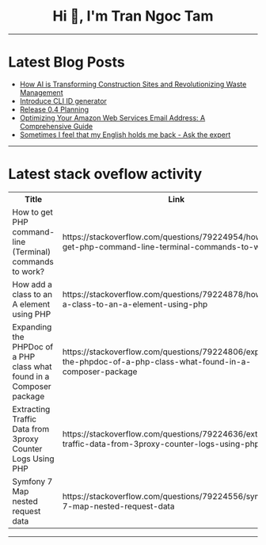 <h1 align="center">Hi 👋, I'm Tran Ngoc Tam</h1>

---

# Latest Blog Posts 
<!-- BLOG-POST-LIST:START -->
- [How AI is Transforming Construction Sites and Revolutionizing Waste Management](https://dev.to/josef_doctorovitz_ww/how-ai-is-transforming-construction-sites-and-revolutionizing-waste-management-1834)
- [Introduce CLI ID generator](https://dev.to/ss49919201/introduce-cli-id-generator-3fb5)
- [Release 0.4 Planning](https://dev.to/aamfahim/release-04-planning-15nh)
- [Optimizing Your Amazon Web Services Email Address: A Comprehensive Guide](https://dev.to/billgist/optimizing-your-amazon-web-services-email-address-a-comprehensive-guide-802)
- [Sometimes I feel that my English holds me back - Ask the expert](https://dev.to/vinbrun/sometimes-i-feel-that-my-english-holds-me-back-ask-the-expert-1k1e)
<!-- BLOG-POST-LIST:END -->

---

# Latest stack oveflow activity
<table>
  <tr><th>Title</th><th>Link</th></tr>
  <!-- STACKOVERFLOW:START --><tr><td>How to get PHP command-line &lpar;Terminal&rpar; commands to work?</td><td>https://stackoverflow.com/questions/79224954/how-to-get-php-command-line-terminal-commands-to-work</td></tr><tr><td>How add a class to an A element using PHP</td><td>https://stackoverflow.com/questions/79224878/how-add-a-class-to-an-a-element-using-php</td></tr><tr><td>Expanding the PHPDoc of a PHP class what found in a Composer package</td><td>https://stackoverflow.com/questions/79224806/expanding-the-phpdoc-of-a-php-class-what-found-in-a-composer-package</td></tr><tr><td>Extracting Traffic Data from 3proxy Counter Logs Using PHP</td><td>https://stackoverflow.com/questions/79224636/extracting-traffic-data-from-3proxy-counter-logs-using-php</td></tr><tr><td>Symfony 7 Map nested request data</td><td>https://stackoverflow.com/questions/79224556/symfony-7-map-nested-request-data</td></tr><!-- STACKOVERFLOW:END -->
</table>

---


